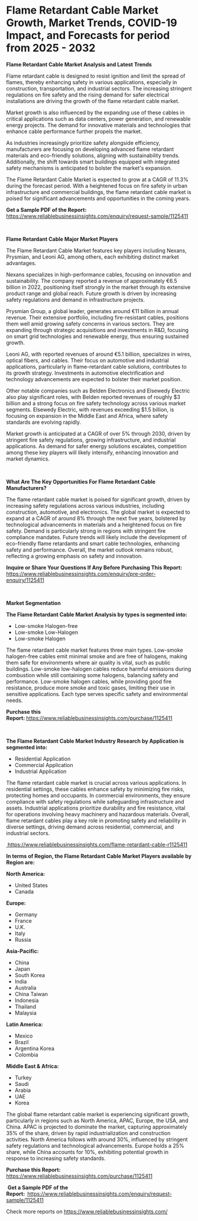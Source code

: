 <p><h1>Flame Retardant Cable Market Growth, Market Trends, COVID-19 Impact, and Forecasts for period from 2025 - 2032</h1></p><p><strong>Flame Retardant Cable Market Analysis and Latest Trends</strong></p>
<p><p>Flame retardant cable is designed to resist ignition and limit the spread of flames, thereby enhancing safety in various applications, especially in construction, transportation, and industrial sectors. The increasing stringent regulations on fire safety and the rising demand for safer electrical installations are driving the growth of the flame retardant cable market. </p><p>Market growth is also influenced by the expanding use of these cables in critical applications such as data centers, power generation, and renewable energy projects. The demand for innovative materials and technologies that enhance cable performance further propels the market. </p><p>As industries increasingly prioritize safety alongside efficiency, manufacturers are focusing on developing advanced flame retardant materials and eco-friendly solutions, aligning with sustainability trends. Additionally, the shift towards smart buildings equipped with integrated safety mechanisms is anticipated to bolster the market's expansion. </p><p>The Flame Retardant Cable Market is expected to grow at a CAGR of 11.3% during the forecast period. With a heightened focus on fire safety in urban infrastructure and commercial buildings, the flame retardant cable market is poised for significant advancements and opportunities in the coming years.</p></p>
<p><strong>Get a Sample PDF of the Report:&nbsp;</strong> <a href="https://www.reliablebusinessinsights.com/enquiry/request-sample/1125411?utm_campaign=2350&utm_medium=2&utm_source=Github&utm_content=ia&utm_term=12022025&utm_id=flame-retardant-cable">https://www.reliablebusinessinsights.com/enquiry/request-sample/1125411</a></p>
<p>&nbsp;</p>
<p><strong>Flame Retardant Cable Major Market Players</strong></p>
<p><p>The Flame Retardant Cable Market features key players including Nexans, Prysmian, and Leoni AG, among others, each exhibiting distinct market advantages. </p><p>Nexans specializes in high-performance cables, focusing on innovation and sustainability. The company reported a revenue of approximately €6.5 billion in 2022, positioning itself strongly in the market through its extensive product range and global reach. Future growth is driven by increasing safety regulations and demand in infrastructure projects.</p><p>Prysmian Group, a global leader, generates around €11 billion in annual revenue. Their extensive portfolio, including fire-resistant cables, positions them well amid growing safety concerns in various sectors. They are expanding through strategic acquisitions and investments in R&D, focusing on smart grid technologies and renewable energy, thus ensuring sustained growth.</p><p>Leoni AG, with reported revenues of around €5.1 billion, specializes in wires, optical fibers, and cables. Their focus on automotive and industrial applications, particularly in flame-retardant cable solutions, contributes to its growth strategy. Investments in automotive electrification and technology advancements are expected to bolster their market position.</p><p>Other notable companies such as Belden Electronics and Elsewedy Electric also play significant roles, with Belden reported revenues of roughly $3 billion and a strong focus on fire safety technology across various market segments. Elsewedy Electric, with revenues exceeding $1.5 billion, is focusing on expansion in the Middle East and Africa, where safety standards are evolving rapidly.</p><p>Market growth is anticipated at a CAGR of over 5% through 2030, driven by stringent fire safety regulations, growing infrastructure, and industrial applications. As demand for safer energy solutions escalates, competition among these key players will likely intensify, enhancing innovation and market dynamics.</p></p>
<p>&nbsp;</p>
<p><strong>What Are The Key Opportunities For Flame Retardant Cable Manufacturers?</strong></p>
<p><p>The flame retardant cable market is poised for significant growth, driven by increasing safety regulations across various industries, including construction, automotive, and electronics. The global market is expected to expand at a CAGR of around 8% through the next five years, bolstered by technological advancements in materials and a heightened focus on fire safety. Demand is particularly strong in regions with stringent fire compliance mandates. Future trends will likely include the development of eco-friendly flame retardants and smart cable technologies, enhancing safety and performance. Overall, the market outlook remains robust, reflecting a growing emphasis on safety and innovation.</p></p>
<p><strong>Inquire or Share Your Questions If Any Before Purchasing This Report:</strong> <a href="https://www.reliablebusinessinsights.com/enquiry/pre-order-enquiry/1125411?utm_campaign=2350&utm_medium=2&utm_source=Github&utm_content=ia&utm_term=12022025&utm_id=flame-retardant-cable">https://www.reliablebusinessinsights.com/enquiry/pre-order-enquiry/1125411</a></p>
<p>&nbsp;</p>
<p><strong>Market Segmentation</strong></p>
<p><strong>The Flame Retardant Cable Market Analysis by types is segmented into:</strong></p>
<p><ul><li>Low-smoke Halogen-free</li><li>Low-smoke Low-Halogen</li><li>Low-smoke Halogen</li></ul></p>
<p><p>The flame retardant cable market features three main types. Low-smoke halogen-free cables emit minimal smoke and are free of halogens, making them safe for environments where air quality is vital, such as public buildings. Low-smoke low-halogen cables reduce harmful emissions during combustion while still containing some halogens, balancing safety and performance. Low-smoke halogen cables, while providing good fire resistance, produce more smoke and toxic gases, limiting their use in sensitive applications. Each type serves specific safety and environmental needs.</p></p>
<p><strong>Purchase this Report:&nbsp;</strong><a href="https://www.reliablebusinessinsights.com/purchase/1125411?utm_campaign=2350&utm_medium=2&utm_source=Github&utm_content=ia&utm_term=12022025&utm_id=flame-retardant-cable">https://www.reliablebusinessinsights.com/purchase/1125411</a></p>
<p>&nbsp;</p>
<p><strong>The Flame Retardant Cable Market Industry Research by Application is segmented into:</strong></p>
<p><ul><li>Residential Application</li><li>Commercial Application</li><li>Industrial Application</li></ul></p>
<p><p>The flame retardant cable market is crucial across various applications. In residential settings, these cables enhance safety by minimizing fire risks, protecting homes and occupants. In commercial environments, they ensure compliance with safety regulations while safeguarding infrastructure and assets. Industrial applications prioritize durability and fire resistance, vital for operations involving heavy machinery and hazardous materials. Overall, flame retardant cables play a key role in promoting safety and reliability in diverse settings, driving demand across residential, commercial, and industrial sectors.</p></p>
<p><a href="https://www.reliablebusinessinsights.com/flame-retardant-cable-r1125411?utm_campaign=2350&utm_medium=2&utm_source=Github&utm_content=ia&utm_term=12022025&utm_id=flame-retardant-cable">&nbsp;https://www.reliablebusinessinsights.com/flame-retardant-cable-r1125411</a></p>
<p><strong>In terms of Region, the Flame Retardant Cable Market Players available by Region are:</strong></p>
<p>
    <p> <strong> North America: </strong>
        <ul>
            <li>United States</li>
            <li>Canada</li>
        </ul>
        </p> 
    <p> <strong> Europe: </strong>
        <ul>
            <li>Germany</li>
            <li>France</li>
            <li>U.K.</li>
            <li>Italy</li>
            <li>Russia</li>
        </ul>
        </p> 
    <p> <strong> Asia-Pacific: </strong>
        <ul>
            <li>China</li>
            <li>Japan</li>
            <li>South Korea</li>
            <li>India</li>
            <li>Australia</li>
            <li>China Taiwan</li>
            <li>Indonesia</li>
            <li>Thailand</li>
            <li>Malaysia</li>
        </ul>
        </p> 
    <p> <strong> Latin America: </strong>
        <ul>
            <li>Mexico</li>
            <li>Brazil</li>
            <li>Argentina Korea</li>
            <li>Colombia</li>
        </ul>
        </p> 
    <p> <strong> Middle East & Africa: </strong>
        <ul>
            <li>Turkey</li>
            <li>Saudi</li>
            <li>Arabia</li>
            <li>UAE</li>
            <li>Korea</li>
        </ul>
    </p>
    </p>
<p><p>The global flame retardant cable market is experiencing significant growth, particularly in regions such as North America, APAC, Europe, the USA, and China. APAC is projected to dominate the market, capturing approximately 35% of the share, driven by rapid industrialization and construction activities. North America follows with around 30%, influenced by stringent safety regulations and technological advancements. Europe holds a 25% share, while China accounts for 10%, exhibiting potential growth in response to increasing safety standards.</p></p>
<p><strong>Purchase this Report: </strong><a href="https://www.reliablebusinessinsights.com/purchase/1125411?utm_campaign=2350&utm_medium=2&utm_source=Github&utm_content=ia&utm_term=12022025&utm_id=flame-retardant-cable">https://www.reliablebusinessinsights.com/purchase/1125411</a></p>
<p>&nbsp;<strong>Get a Sample PDF of the Report:&nbsp;&nbsp;</strong><a href="https://www.reliablebusinessinsights.com/enquiry/request-sample/1125411?utm_campaign=2350&utm_medium=2&utm_source=Github&utm_content=ia&utm_term=12022025&utm_id=flame-retardant-cable">https://www.reliablebusinessinsights.com/enquiry/request-sample/1125411</a></p>
<p><strong></strong></p>
<p>Check more reports on <a href="https://www.reliablebusinessinsights.com/?utm_campaign=2350&utm_medium=2&utm_source=Github&utm_content=ia&utm_term=12022025&utm_id=flame-retardant-cable">https://www.reliablebusinessinsights.com/</a></p>